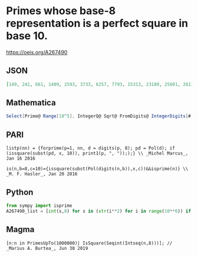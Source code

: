 # Primes whose base\-8 representation is a perfect square in base 10\.
https://oeis.org/A267490
## JSON
```JSON
[149, 241, 661, 1409, 2593, 3733, 6257, 7793, 15313, 23189, 25601, 26113, 30497, 34337, 44053, 49057, 78577, 92821, 95009, 108529, 115861, 132757, 162257, 178417, 183377, 223381, 235541, 242197, 266261, 327317, 345749, 426389, 525461, 693397, 719893, 729713, 805397, 814081, 903841]
```
## Mathematica
```Mathematica
Select[Prime@ Range[10^5], IntegerQ@ Sqrt@ FromDigits@ IntegerDigits[#, 8] &] (* _Michael De Vlieger_, Jan 16 2016 *)
```
## PARI
```PARI
listp(nn) = {forprime(p=1, nn, d = digits(p, 8); pd = Pol(d); if (issquare(subst(pd, x, 10)), print1(p, ", ")););} \\ _Michel Marcus_, Jan 16 2016
```
```PARI
is(n,b=8,c=10)={issquare(subst(Pol(digits(n,b)),x,c))&&isprime(n)} \\ _M. F. Hasler_, Jan 20 2016
```
## Python
```Python
from sympy import isprime
A267490_list = [int(s,8) for s in (str(i**2) for i in range(10**6)) if max(s) < '8' and isprime(int(s,8))] # _Chai Wah Wu_, Jan 20 2016
```
## Magma
```Magma
[n:n in PrimesUpTo(1000000)| IsSquare(Seqint(Intseq(n,8)))]; // _Marius A. Burtea_, Jun 30 2019
```
